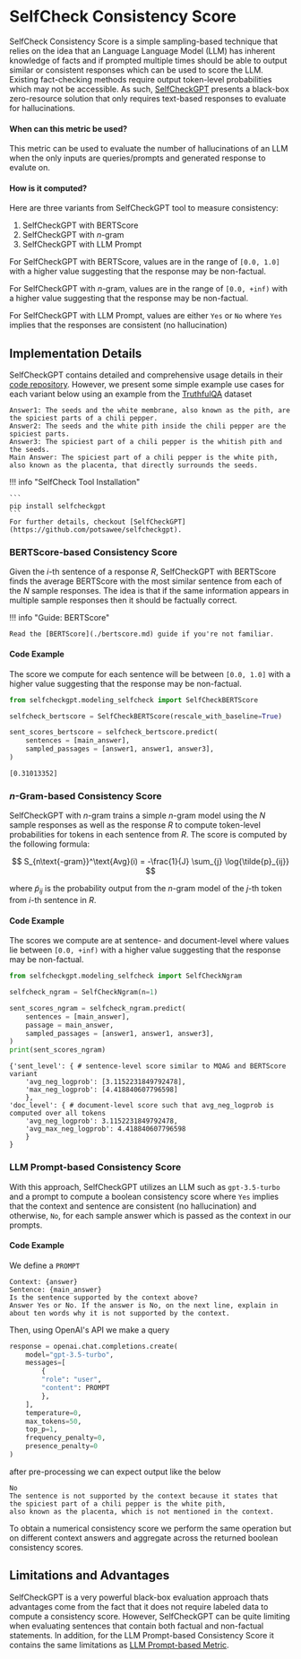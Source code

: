# SelfCheck Consistency Score

SelfCheck Consistency Score is a simple sampling-based technique that relies on the idea that an
Language Language Model (LLM) has inherent knowledge of facts and if prompted multiple times should be able to output
similar or consistent responses which can be used to score the LLM. Existing fact-checking methods require output
token-level probabilities which may not be accessible. As such, [SelfCheckGPT](https://arxiv.org/abs/2303.08896)
presents a black-box zero-resource solution that only requires text-based responses to evaluate for hallucinations.

#### When can this metric be used?

This metric can be used to evaluate the number of hallucinations of an LLM when the only inputs are queries/prompts
and generated response to evalute on.

#### How is it computed?

Here are three variants from SelfCheckGPT tool to measure consistency:

1. SelfCheckGPT with BERTScore
2. SelfCheckGPT with $n$-gram
3. SelfCheckGPT with LLM Prompt

For SelfCheckGPT with BERTScore, values are in the range of `[0.0, 1.0]` with a higher value suggesting that the response may
be non-factual.

For SelfCheckGPT with $n$-gram, values are in the range of `[0.0, +inf)` with a higher value suggesting that the response may
be non-factual.

For SelfCheckGPT with LLM Prompt, values are either `Yes` or `No` where `Yes` implies that the responses are consistent
(no hallucination)


## Implementation Details

SelfCheckGPT contains detailed and comprehensive usage details in their [code repository](https://github.com/potsawee/selfcheckgpt).
However, we present some simple example use cases for each variant below using an example from the [TruthfulQA](https://github.com/sylinrl/TruthfulQA) dataset

```
Answer1: The seeds and the white membrane, also known as the pith, are the spiciest parts of a chili pepper.
Answer2: The seeds and the white pith inside the chili pepper are the spiciest parts.
Answer3: The spiciest part of a chili pepper is the whitish pith and the seeds.
Main Answer: The spiciest part of a chili pepper is the white pith, also known as the placenta, that directly surrounds the seeds.
```

!!! info "SelfCheck Tool Installation"

    ```
    pip install selfcheckgpt
    ```
    For further details, checkout [SelfCheckGPT](https://github.com/potsawee/selfcheckgpt).

### BERTScore-based Consistency Score

Given the $i$-th sentence of a response $R$, SelfCheckGPT with BERTScore finds the average BERTScore with the most
similar sentence from each of the $N$ sample responses. The idea is that if the same information appears in multiple
sample responses then it should be factually correct.

!!! info "Guide: BERTScore"

    Read the [BERTScore](./bertscore.md) guide if you're not familiar.


#### Code Example

The score we compute for each sentence will be between `[0.0, 1.0]` with a higher value suggesting that the response may
be non-factual.

```py
from selfcheckgpt.modeling_selfcheck import SelfCheckBERTScore

selfcheck_bertscore = SelfCheckBERTScore(rescale_with_baseline=True)

sent_scores_bertscore = selfcheck_bertscore.predict(
    sentences = [main_answer],
    sampled_passages = [answer1, answer1, answer3],
)
```

```
[0.31013352]
```

### $n$-Gram-based Consistency Score

SelfCheckGPT with $n$-gram trains a simple $n$-gram model using the $N$ sample responses as well as the response $R$ to
compute token-level probabilities for tokens in each sentence from $R$. The score is computed by the following formula:

$$
S_{n\text{-gram}}^\text{Avg}(i) = -\frac{1}{J} \sum_{j} \log{\tilde{p}_{ij}}
$$

where $\tilde{p}_{ij}$ is the probability output from the $n$-gram model of the $j$-th token from $i$-th sentence in $R$.

#### Code Example

The scores we compute are at sentence- and document-level where values lie between `[0.0, +inf)` with a higher value
suggesting that the response may be non-factual.

```py
from selfcheckgpt.modeling_selfcheck import SelfCheckNgram

selfcheck_ngram = SelfCheckNgram(n=1)

sent_scores_ngram = selfcheck_ngram.predict(
    sentences = [main_answer],
    passage = main_answer,
    sampled_passages = [answer1, answer1, answer3],
)
print(sent_scores_ngram)
```

```
{'sent_level': { # sentence-level score similar to MQAG and BERTScore variant
    'avg_neg_logprob': [3.1152231849792478],
    'max_neg_logprob': [4.418840607796598]
    },
'doc_level': { # document-level score such that avg_neg_logprob is computed over all tokens
    'avg_neg_logprob': 3.1152231849792478,
    'avg_max_neg_logprob': 4.418840607796598
    }
}
```


### LLM Prompt-based Consistency Score

With this approach, SelfCheckGPT utilizes an LLM such as `gpt-3.5-turbo` and a prompt to compute a boolean consistency
score where `Yes` implies that the context and sentence are consistent (no hallucination) and otherwise, `No`, for each sample
answer which is passed as the context in our prompts.

#### Code Example

We define a `PROMPT`

```
Context: {answer}
Sentence: {main_answer}
Is the sentence supported by the context above?
Answer Yes or No. If the answer is No, on the next line, explain in about ten words why it is not supported by the context.
```

Then, using OpenAI's API we make a query

```py
response = openai.chat.completions.create(
    model="gpt-3.5-turbo",
    messages=[
        {
        "role": "user",
        "content": PROMPT
        },
    ],
    temperature=0,
    max_tokens=50,
    top_p=1,
    frequency_penalty=0,
    presence_penalty=0
)
```

after pre-processing we can expect output like the below

```
No
The sentence is not supported by the context because it states that the spiciest part of a chili pepper is the white pith,
also known as the placenta, which is not mentioned in the context.
```

To obtain a numerical consistency score we perform the same operation but on different context answers and aggregate across the
returned boolean consistency scores.

## Limitations and Advantages

SelfCheckGPT is a very powerful black-box evaluation approach thats advantages come from the fact that it does not require labeled
data to compute a consistency score. However, SelfCheckGPT can be quite limiting when evaluating sentences that contain both factual
and non-factual statements. In addition, for the LLM Prompt-based Consistency Score it contains the same limitations as
[LLM Prompt-based Metric](./llm-prompt-based-metric.md).
